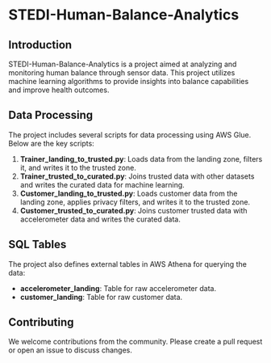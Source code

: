 # STEDI-Human-Balance-Analytics

## Introduction
STEDI-Human-Balance-Analytics is a project aimed at analyzing and monitoring human balance through sensor data. This project utilizes machine learning algorithms to provide insights into balance capabilities and improve health outcomes.

## Data Processing
The project includes several scripts for data processing using AWS Glue. Below are the key scripts:

1. **Trainer_landing_to_trusted.py**: Loads data from the landing zone, filters it, and writes it to the trusted zone.
2. **Trainer_trusted_to_curated.py**: Joins trusted data with other datasets and writes the curated data for machine learning.
3. **Customer_landing_to_trusted.py**: Loads customer data from the landing zone, applies privacy filters, and writes it to the trusted zone.
4. **Customer_trusted_to_curated.py**: Joins customer trusted data with accelerometer data and writes the curated data.

## SQL Tables
The project also defines external tables in AWS Athena for querying the data:

- **accelerometer_landing**: Table for raw accelerometer data.
- **customer_landing**: Table for raw customer data.

## Contributing
We welcome contributions from the community. Please create a pull request or open an issue to discuss changes.


